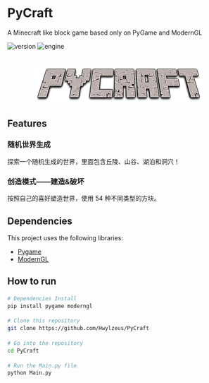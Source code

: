 # PyCraft
A Minecraft like block game based only on PyGame and ModernGL

![version](https://img.shields.io/badge/Version-1.0-green)
![engine](https://img.shields.io/badge/Engine-Python-yellow)

<h1 align="center">
<img alt="Logo PyCraft" src="./Images/PyCraft.png">
<br>
</h1>

<!-- <p align="center">
  <img src="./Images/PyCraft.png" />
</p> -->



## Features

### 随机世界生成

探索一个随机生成的世界，里面包含丘陵、山谷、湖泊和洞穴！

### 创造模式——建造&破坏

按照自己的喜好塑造世界，使用 54 种不同类型的方块。

## Dependencies

This project uses the following libraries:

- [Pygame](https://www.pygame.org/news)
- [ModernGL](https://moderngl.readthedocs.io/en/latest/)

## How to run

```bash
# Dependencies Install
pip install pygame moderngl

# Clone this repository
git clone https://github.com/Hwylzeus/PyCraft

# Go into the repository
cd PyCraft

# Run the Main.py file
python Main.py
```